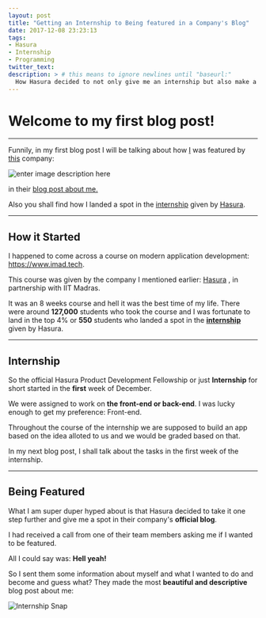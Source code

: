 ```yaml
---
layout: post
title: "Getting an Internship to Being featured in a Company's Blog"
date: 2017-12-08 23:23:13
tags:
- Hasura
- Internship
- Programming
twitter_text:
description: > # this means to ignore newlines until "baseurl:"
  How Hasura decided to not only give me an internship but also make a post about me
---
```


Welcome to my first blog post!
===================
------

Funnily, in my first blog post I will be talking about how [I](http://rocka0.github.io) was featured by [this](https://hasura.io/) company:

![enter image description here](http://res.cloudinary.com/hrscywv4p/image/upload/c_limit,fl_lossy,h_1440,w_720,f_auto,q_auto/v1/138836/Hasura_Image_refw4t.png)

in their [blog post about me.](https://blog.hasura.io/how-building-an-app-is-different-from-taking-programming-courses-a-15-yr-olds-story-c7725c59ccb4?gi=be4939fde7ea) 

Also you shall find how I landed a spot in the [internship](https://hasura.io/education?utm_source=Medium&utm_medium=Blog&utm_campaign=imad%20stories&utm_content=Tushar#hpdf) given by [Hasura](http://hasura.io).

----------


**How it Started**
-------------

I happened to come across a course on modern application development: https://www.imad.tech.  

This course was given by the company I mentioned earlier: [Hasura](http://hasura.io) , in partnership with IIT Madras.

It was an 8 weeks course and hell it was the best time of my life. There were around **127,000** students who took the course and I was fortunate to land in the top 4% or **550**  students who landed a spot in the **[internship](https://hasura.io/education?utm_source=Medium&utm_medium=Blog&utm_campaign=imad%20stories&utm_content=Tushar#hpdf)**  given by Hasura. 

 
----------

**Internship**
------

So the official Hasura Product Development Fellowship or just **Internship** for short started in the **first** week of December. 

We were assigned to work on **the front-end or back-end**. I was lucky enough to get my preference: Front-end. 

Throughout the course of the internship we are supposed to build an app based on the idea alloted to us and we would be graded based on that.

In my next blog post,  I shall talk about the tasks in the first week of the internship.


----------

**Being Featured**
-----------

What I am super duper hyped about is that Hasura decided to take it one step further and give me a spot in their company's **official blog**.

I had received a call from one of their team members asking me if I wanted to be featured.

All I could say was: **Hell yeah!**

So I sent them some information about myself and what I wanted to do and become and guess what? They made the most **beautiful and descriptive** blog post about me:

![Internship Snap](http://rocka0.github.io/myblog//assets/img/Capture.PNG)

<br />
